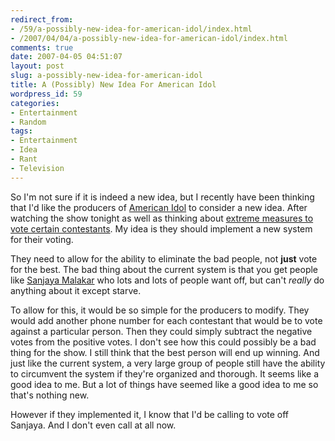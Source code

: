 ```yaml
---
redirect_from:
- /59/a-possibly-new-idea-for-american-idol/index.html
- /2007/04/04/a-possibly-new-idea-for-american-idol/index.html
comments: true
date: 2007-04-05 04:51:07
layout: post
slug: a-possibly-new-idea-for-american-idol
title: A (Possibly) New Idea For American Idol
wordpress_id: 59
categories:
- Entertainment
- Random
tags:
- Entertainment
- Idea
- Rant
- Television
---
```


So I'm not sure if it is indeed a new idea, but I recently have been thinking that I'd like the producers of [American Idol](http://www.americanidol.com/) to consider a new idea.  After watching the show tonight as well as thinking about [extreme measures to vote certain contestants](http://www.myspace.com/starvationforsanjaya).  My idea is they should implement a new system for their voting.

They need to allow for the ability to eliminate the bad people, not **just** vote for the best.  The bad thing about the current system is that you get people like [Sanjaya Malakar](http://www.americanidol.com/contestants/season6/sanjaya_malakar/) who lots and lots of people want off, but can't _really_ do anything about it except starve.

To allow for this, it would be so simple for the producers to modify.  They would add another phone number for each contestant that would be to vote against a particular person.  Then they could simply subtract the negative votes from the positive votes.  I don't see how this could possibly be a bad thing for the show.  I still think that the best person will end up winning.  And just like the current system, a very large group of people still have the ability to circumvent the system if they're organized and thorough.  It seems like a good idea to me.  But a lot of things have seemed like a good idea to me so that's nothing new.

However if they implemented it, I know that I'd be calling to vote off Sanjaya.  And I don't even call at all now.
